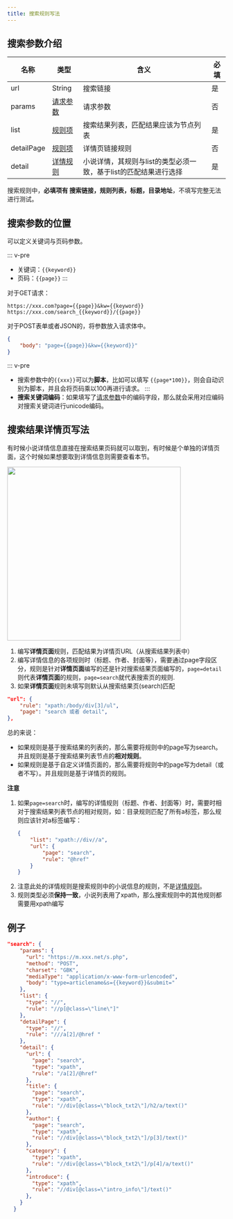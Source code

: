 ```yaml
---
title: 搜索规则写法
---
```


## 搜索参数介绍

| 名称         | 类型                                   | 含义                                   | 必填 |
|------------|--------------------------------------|--------------------------------------|----|
| url        | String | 搜索链接                                 | 是  |
| params     | [请求参数](/booksource/format.html#请求参数) | 请求参数                                 | 否  |
| list       | [规则项](/booksource/format.html#规则项)   | 搜索结果列表，匹配结果应该为节点列表                   | 是  |
| detailPage | [规则项](/booksource/format.html#规则项)   | 详情页链接规则                              | 否  |
| detail     | [详情规则](/booksource/format.html#详情规则) | 小说详情，其规则与list的类型必须一致，基于list的匹配结果进行选择 | 是  |


搜索规则中，**必填项有 搜索链接，规则列表，标题，目录地址**，不填写完整无法进行测试。

## 搜索参数的位置

可以定义关键词与页码参数。

::: v-pre
- 关键词：`{{keyword}}`
- 页码：`{{page}}`
:::

对于GET请求：

```
https://xxx.com?page={{page}}&kw={{keyword}}
https://xxx.com/search_{{keyword}}/{{page}}
```

对于POST表单或者JSON的，将参数放入请求体中。
```json
{
    "body": "page={{page}}&kw={{keyword}}"
}
```
::: v-pre
- 搜索参数中的`{{xxx}}`可以为**脚本**，比如可以填写 `{{page*100}}`，则会自动识别为脚本，并且会将页码乘以100再进行请求。
:::
- **搜索关键词编码**：如果填写了[请求参数](/booksource/format.html#请求参数)中的编码字段，那么就会采用对应编码对搜索关键词进行unicode编码。

## 搜索结果详情页写法

有时候小说详情信息直接在搜索结果页码就可以取到，有时候是个单独的详情页面，这个时候如果想要取到详情信息则需要查看本节。

<img src="https://gitee.com/unclezs/image-blog/raw/master/20210626224743.png" width="400"/>

1. 编写**详情页面**规则，匹配结果为详情页URL（从搜索结果列表中）
2. 编写详情信息的各项规则时（标题、作者、封面等），需要通过page字段区分，规则是针对**详情页面**编写的还是针对搜索结果页面编写的，`page=detail`则代表**详情页面**的规则，`page=search`就代表搜索页的规则.
3. 如果**详情页面**规则未填写则默认从搜索结果页(search)匹配

```json
"url": {
    "rule": "xpath:/body/div[3]/ul",
    "page": "search 或者 detail",
},
```

总的来说：
- 如果规则是基于搜索结果的列表的，那么需要将规则中的page写为search。并且规则是基于搜索结果列表节点的**相对规则**。 
- 如果规则是基于自定义详情页面的，那么需要将规则中的page写为detail（或者不写）。并且规则是基于详情页的规则。

**注意**

1. 如果`page=search`时，编写的详情规则（标题、作者、封面等）时，需要时相对于搜索结果列表节点的相对规则，如：目录规则匹配了所有a标签，那么规则应该针对a标签编写：
    ```json
    {
        "list": "xpath://div//a",
        "url": {
            "page": "search",
            "rule": "@href"
        }
    }
    ```
2. 注意此处的详情规则是搜索规则中的小说信息的规则，不是[详情规则](/booksource/format.html#详情规则)。
3. 规则类型必须**保持一致**，小说列表用了xpath，那么搜索规则中的其他规则都需要用xpath编写


## 例子

```json
"search": {
    "params": {
      "url": "https://m.xxx.net/s.php",
      "method": "POST",
      "charset": "GBK",
      "mediaType": "application/x-www-form-urlencoded",
      "body": "type=articlename&s={{keyword}}&submit="
    },
    "list": {
      "type": "//",
      "rule": "//p[@class=\"line\"]"
    },
    "detailPage": {
      "type": "//",
      "rule": "///a[2]/@href "
    },
    "detail": {
      "url": {
        "page": "search",
        "type": "xpath",
        "rule": "/a[2]/@href"
      },
      "title": {
        "page": "search",
        "type": "xpath",
        "rule": "//div[@class=\"block_txt2\"]/h2/a/text()"
      },
      "author": {
        "page": "search",
        "type": "xpath",
        "rule": "//div[@class=\"block_txt2\"]/p[3]/text()"
      },
      "category": {
        "type": "xpath",
        "rule": "//div[@class=\"block_txt2\"]/p[4]/a/text()"
      },
      "introduce": {
        "type": "xpath",
        "rule": "//div[@class=\"intro_info\"]/text()"
      },
    }
  }
```